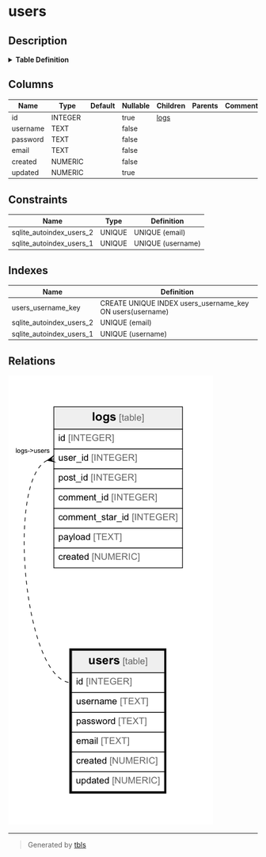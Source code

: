# users

## Description


<details>
<summary><strong>Table Definition</strong></summary>

```sql
CREATE TABLE users (
  id INTEGER PRIMARY KEY AUTOINCREMENT,
  username TEXT UNIQUE NOT NULL CHECK(length(username) > 4),
  password TEXT NOT NULL,
  email TEXT UNIQUE NOT NULL,
  created NUMERIC NOT NULL,
  updated NUMERIC
)
```

</details>


## Columns

| Name | Type | Default | Nullable | Children | Parents | Comment |
| ---- | ---- | ------- | -------- | -------- | ------- | ------- |
| id | INTEGER |  | true | [logs](logs.md) |  |  |
| username | TEXT |  | false |  |  |  |
| password | TEXT |  | false |  |  |  |
| email | TEXT |  | false |  |  |  |
| created | NUMERIC |  | false |  |  |  |
| updated | NUMERIC |  | true |  |  |  |

## Constraints

| Name | Type | Definition |
| ---- | ---- | ---------- |
| sqlite_autoindex_users_2 | UNIQUE | UNIQUE (email) |
| sqlite_autoindex_users_1 | UNIQUE | UNIQUE (username) |

## Indexes

| Name | Definition |
| ---- | ---------- |
| users_username_key | CREATE UNIQUE INDEX users_username_key ON users(username) |
| sqlite_autoindex_users_2 | UNIQUE (email) |
| sqlite_autoindex_users_1 | UNIQUE (username) |



## Relations

![er](users.png)

---

> Generated by [tbls](https://github.com/k1LoW/tbls)